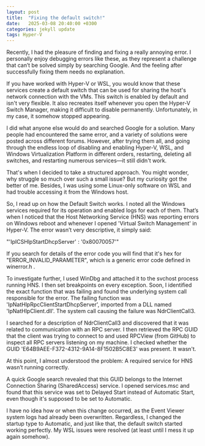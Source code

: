 ```yaml
---
layout: post
title:  "Fixing the default switch!"
date:   2025-03-08 20:40:00 +0300
categories: jekyll update
tags: Hyper-V
---
```

Recently, I had the pleasure of finding and fixing a really annoying error. I personally enjoy debugging errors like these, as they represent a challenge that can’t be solved simply by searching Google. And the feeling after successfully fixing them needs no explanation.

If you have worked with Hyper-V or WSL, you would know that these services create a default switch that can be used for sharing the host's network connection with the VMs. This switch is enabled by default and isn't very flexible. It also recreates itself whenever you open the Hyper-V Switch Manager, making it difficult to disable permanently. Unfortunately, in my case, it somehow stopped appearing.

I did what anyone else would do and searched Google for a solution. Many people had encountered the same error, and a variety of solutions were posted across different forums. However, after trying them all, and going through the endless loop of disabling and enabling Hyper-V, WSL, and Windows Virtualization Platform in different orders, restarting, deleting all switches, and restarting numerous services—it still didn't work.

That's when I decided to take a structured approach. You might wonder, why struggle so much over such a small issue? But my curiosity got the better of me. Besides, I was using some Linux-only software on WSL and had trouble accessing it from the Windows host.

So, I read up on how the Default Switch works. I noted all the Windows services required for its operation and enabled logs for each of them. That’s when I noticed that the Host Networking Service (HNS) was reporting errors on Windows reboot and whenever I opened 'Virtual Switch Management' in Hyper-V. The error wasn’t very descriptive, it simply said:

"'IpICSHlpStartDhcpServer' : '0x80070057'"

If you search for details of the error code you will find that it's hex for "ERROR_INVALID_PARAMETER", which is a generic error code defined in winerror.h .

To investigate further, I used WinDbg and attached it to the svchost process running HNS. I then set breakpoints on every exception. Soon, I identified the exact function that was failing and found the underlying system call responsible for the error. The failing function was 'IpNatHlpRpcClientStartDhcpServer', imported from a DLL named 'IpNatHlpClient.dll'. The system call causing the failure was NdrClientCall3.

I searched for a description of NdrClientCall3 and discovered that it was related to communication with an RPC server. I then retrieved the RPC GUID that the client was trying to connect to and used RPCView (from GitHub) to inspect all RPC servers listening on my machine. I checked whether the GUID 'E64B9AEE-F372-4312-9A14-8F1502B5C8E3' was present. It wasn't.

At this point, I almost understood the problem: A required service for HNS wasn’t running correctly.

A quick Google search revealed that this GUID belongs to the Internet Connection Sharing (SharedAccess) service. I opened services.msc and found that this service was set to Delayed Start instead of Automatic Start, even though it's supposed to be set to Automatic.

I have no idea how or when this change occurred, as the Event Viewer system logs had already been overwritten. Regardless, I changed the startup type to Automatic, and just like that, the default switch started working perfectly. My WSL issues were resolved (at least until I mess it up again somehow).